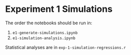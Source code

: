 # Experiment 1 Simulations

The order the notebooks should be run in:

1. `e1-generate-simulations.ipynb`
2. `e1-simulation-analysis.ipynb`

Statistical analyses are in `exp-1-simulation-regressions.r`
